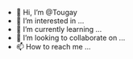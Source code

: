 - 👋 Hi, I’m @Tougay
- 👀 I’m interested in ...
- 🌱 I’m currently learning ...
- 💞️ I’m looking to collaborate on ...
- 📫 How to reach me ...

<!---
Tougay/Tougay is a ✨ special ✨ repository because its `README.md` (this file) appears on your GitHub profile.
You can click the Preview link to take a look at your changes.
--->
